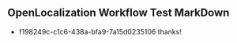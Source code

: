 ## OpenLocalization Workflow Test MarkDown
* f198249c-c1c6-438a-bfa9-7a15d0235106 thanks!

<!--HONumber=Jul16_HO3-->



